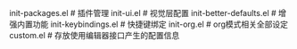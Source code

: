 init-packages.el 			# 插件管理
init-ui.el       			# 视觉层配置
init-better-defaults.el 	# 增强内置功能
init-keybindings.el 		# 快捷键绑定
init-org.el 				# org模式相关全部设定
custom.el 					# 存放使用编辑器接口产生的配置信息